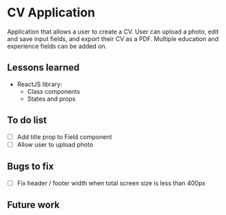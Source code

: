 # CV Application
Application that allows a user to create a CV. User can upload a photo, edit and save input fields, and export their CV as a PDF. Multiple education and experience fields can be added on.

## Lessons learned
- ReactJS library: 
    - Class components
    - States and props

## To do list
- [ ] Add title prop to Field component
- [ ] Allow user to upload photo

## Bugs to fix
- [ ] Fix header / footer width when total screen size is less than 400px

## Future work